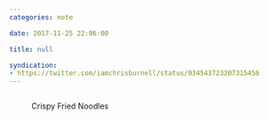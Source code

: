 ```yaml
---
categories: note

date: 2017-11-25 22:06:00

title: null

syndication:
- https://twitter.com/iamchrisburnell/status/934543723207315456
---
```


<figure class="media">
    <a href="https://pbs.twimg.com/media/DPgqj_gXkAAjgo5.jpg" rel="external"><img src="https://pbs.twimg.com/media/DPgqj_gXkAAjgo5.jpg" alt=""></a>
    <figcaption>
        <p>Crispy Fried Noodles</p>
    </figcaption>
</figure>
